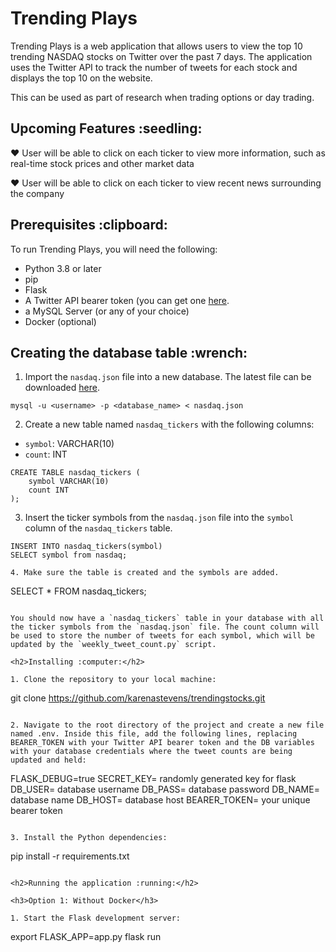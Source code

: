 <h1>Trending Plays</h1>

Trending Plays is a web application that allows users to view the top 10 trending NASDAQ stocks on Twitter over the past 7 days. The application uses the Twitter API to track the number of tweets for each stock and displays the top 10 on the website.

This can be used as part of research when trading options or day trading.

<h2>Upcoming Features :seedling:</h2>

:heart: User will be able to click on each ticker to view more information, such as real-time stock prices and other market data

:heart: User will be able to click on each ticker to view recent news surrounding the company

<h2>Prerequisites :clipboard:</h2>

To run Trending Plays, you will need the following:

* Python 3.8 or later
* pip
* Flask
* A Twitter API bearer token (you can get one [here](href="https://developer.twitter.com/en").
* a MySQL Server (or any of your choice)
* Docker (optional)

<h2>Creating the database table :wrench:</h2>

1. Import the `nasdaq.json` file into a new database. The latest file can be downloaded [here](https://datahub.io/core/nasdaq-listings).

```
mysql -u <username> -p <database_name> < nasdaq.json
```

2. Create a new table named `nasdaq_tickers` with the following columns:

* `symbol`: VARCHAR(10)
* `count`: INT

```
CREATE TABLE nasdaq_tickers (
    symbol VARCHAR(10)
    count INT
);
```

3. Insert the ticker symbols from the `nasdaq.json` file into the `symbol` column of the `nasdaq_tickers` table.

```
INSERT INTO nasdaq_tickers(symbol)
SELECT symbol from nasdaq;

4. Make sure the table is created and the symbols are added.

```
SELECT * FROM nasdaq_tickers;
```

You should now have a `nasdaq_tickers` table in your database with all the ticker symbols from the `nasdaq.json` file. The count column will be used to store the number of tweets for each symbol, which will be updated by the `weekly_tweet_count.py` script.

<h2>Installing :computer:</h2>

1. Clone the repository to your local machine:

```
git clone https://github.com/karenastevens/trendingstocks.git

```

2. Navigate to the root directory of the project and create a new file named .env. Inside this file, add the following lines, replacing BEARER_TOKEN with your Twitter API bearer token and the DB variables with your database credentials where the tweet counts are being updated and held:

```
FLASK_DEBUG=true
SECRET_KEY= randomly generated key for flask
DB_USER= database username
DB_PASS= database password
DB_NAME= database name
DB_HOST= database host
BEARER_TOKEN= your unique bearer token
```

3. Install the Python dependencies:

```
pip install -r requirements.txt
```

<h2>Running the application :running:</h2>

<h3>Option 1: Without Docker</h3>

1. Start the Flask development server:

```
export FLASK_APP=app.py
flask run
```
